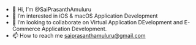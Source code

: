 - 👋 Hi, I’m @SaiPrasanthAmuluru
- 👀 I’m interested in iOS & macOS Application Development
- 💞️ I’m looking to collaborate on Virtual Application DEvelopment and E-Commerce Application Development.
- 📫 How to reach me saiprasanthamuluru@gmail.com

<!---
SaiPrasanthAmuluru/SaiPrasanthAmuluru is a ✨ special ✨ repository because its `README.md` (this file) appears on your GitHub profile.
You can click the Preview link to take a look at your changes.
--->
